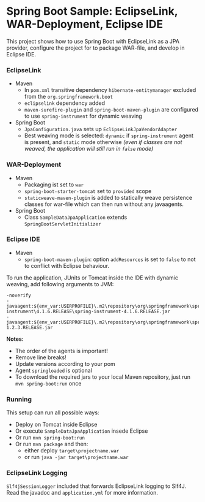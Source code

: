 # Spring Boot Sample: EclipseLink, WAR-Deployment, Eclipse IDE

This project shows how to use Spring Boot with EclipseLink as a JPA provider, configure the project for to package WAR-file, and develop in Eclipse IDE.

### EclipseLink

* Maven
    * In `pom.xml` transitive dependency `hibernate-entitymanager` excluded from the `org.springframework.boot`
    * `eclipselink` dependency added
    * `maven-surefire-plugin` and `spring-boot-maven-plugin` are configured to use `spring-instrument` for dynamic weaving
* Spring Boot
    * `JpaConfiguration.java` sets up `EclipseLinkJpaVendorAdapter`
    * Best weaving mode is selected: `dynamic` if `spring-instrument` agent is present, and `static` mode otherwise *(even if classes are not weaved, the application will still run in `false` mode)*

### WAR-Deployment

* Maven
    * Packaging ist set to `war`
    * `spring-boot-starter-tomcat` set to `provided` scope
    * `staticweave-maven-plugin` is added to statically weave persistence classes for war-file which can then run without any javaagents.
* Spring Boot
    * Class `SampleDataJpaApplication` extends `SpringBootServletInitializer`

### Eclipse IDE

* Maven
    * `spring-boot-maven-plugin`: option `addResources` is set to `false` to not to conflict with Eclipse behaviour.

To run the application, JUnits or Tomcat inside the IDE with dynamic weaving, add following arguments to JVM:

    -noverify
    -javaagent:${env_var:USERPROFILE}\.m2\repository\org\springframework\spring-instrument\4.1.6.RELEASE\spring-instrument-4.1.6.RELEASE.jar 
    -javaagent:${env_var:USERPROFILE}\.m2\repository\org\springframework\springloaded\1.2.3.RELEASE\springloaded-1.2.3.RELEASE.jar

**Notes:**

* The order of the agents is important!
* Remove line breaks!
* Update versions according to your pom
* Agent `springloaded` is optional
* To download the required jars to your local Maven repository, just run `mvn spring-boot:run` once
 
### Running

This setup can run all possible ways:

* Deploy on Tomcat inside Eclipse
* Or execute `SampleDataJpaApplication` insede Eclipse
* Or run `mvn spring-boot:run`
* Or run `mvn package` and then:
  * either deploy `target\projectname.war`
  * or run `java -jar target\projectname.war` 

### EclipseLink Logging

`Slf4jSessionLogger` included that forwards EclipseLink logging to Slf4J. Read the javadoc and `application.yml` for more information.

